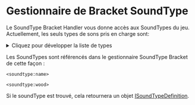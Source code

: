 # Gestionnaire de Bracket SoundType

Le SoundType Bracket Handler vous donne accès aux SoundTypes du jeu. Actuellement, les seuls types de sons pris en charge sont:

<details>
    <summary>Cliquez pour développer la liste de types</summary>
    <ul>
        <li>Bois</li>
        <li>Sol</li>
        <li>Plante</li>
        <li>Pierre</li>
        <li>Métal</li>
        <li>Verre</li>
        <li>Tissu</li>
        <li>Sable</li>
        <li>Neige</li>
        <li>Échelle</li>
        <li>Enclume</li>
        <li>Slime</li>
    </ul>
</details>

Les SoundTypes sont référencés dans le gestionnaire SoundType Bracket de cette façon :

```zenscript
<soundtype:name>

<soundtype:wood>
```

Si le soundType est trouvé, cela retournera un objet [ISoundTypeDefinition](/Mods/ContentTweaker/Vanilla/Types/Sound/ISoundTypeDefinition/).